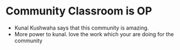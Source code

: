 # Community Classroom is OP

- Kunal Kushwaha says that this community is amazing.
- More power to kunal. love the work which your are doing for the community
